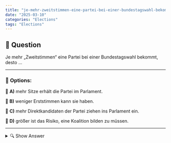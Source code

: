 ```yaml
---
title: "je-mehr-zweitstimmen-eine-partei-bei-einer-bundestagswahl-bekommt-desto-…"
date: "2025-03-10"
categories: "Elections"
tags: "Elections"
---
```


## 📌 **Question**

Je mehr „Zweitstimmen“ eine Partei bei einer Bundestagswahl bekommt, desto …



---

### 📝 **Options:**

🔘 **A)** mehr Sitze erhält die Partei im Parlament.

🔘 **B)** weniger Erststimmen kann sie haben.

🔘 **C)** mehr Direktkandidaten der Partei ziehen ins Parlament ein.

🔘 **D)** größer ist das Risiko, eine Koalition bilden zu müssen.

---

<details>
  <summary>🔍 Show Answer</summary>

  <p>
💡  <b>Correct Answer:</b>  a
  </p>
  <p>
    📖<b>Explanation:</b>
    In Deutschlands Bundestagswahlen haben Wähler zwei Stimmen: die Erststimme für einen Direktkandidaten im Wahlkreis und die Zweitstimme für eine Parteiliste. Die Zweitstimmen bestimmen den proportionalen Anteil jeder Partei im Parlament. Je mehr Zweitstimmen eine Partei erhält, desto mehr Sitze erhält sie insgesamt im Bundestag. Dieses System fördert eine repräsentativere Abbildung des Wählerwillens und beeinflusst die Sitzverteilung sowie mögliche Koalitionsbildungen zwischen Parteien.
  </p>
</details>
